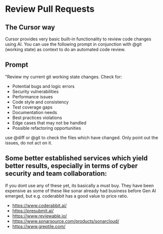 # Review Pull Requests

## The Cursor way

Cursor provides very basic built-in functionality to review code changes using AI. You can use the following prompt in conjunction with @git (working state) as context to do an automated code review.

## Prompt

"Review my current git working state changes. Check for:

- Potential bugs and logic errors
- Security vulnerabilities
- Performance issues
- Code style and consistency
- Test coverage gaps
- Documentation needs
- Best practices violations
- Edge cases that may not be handled
- Possible refactoring opportunities

use @diff or @git to check the files which have changed. Only point out the issues, do not act on it.

## Some better established services which yield better results, especially in terms of cyber security and team collaboration:

If you dont use any of these yet, its basically a must buy. They have been expensive as some of these like sonar already had business before Gen AI emerged, but e.g. coderabbit has a good value to price ratio.

- https://www.coderabbit.ai/
- https://presubmit.ai/
- https://www.reviewable.io/
- https://www.sonarsource.com/products/sonarcloud/
- https://www.greptile.com/
